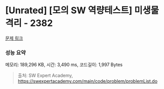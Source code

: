 # [Unrated] [모의 SW 역량테스트] 미생물 격리 - 2382 

[문제 링크](https://swexpertacademy.com/main/code/problem/problemDetail.do?contestProbId=AV597vbqAH0DFAVl) 

### 성능 요약

메모리: 189,296 KB, 시간: 3,490 ms, 코드길이: 1,997 Bytes



> 출처: SW Expert Academy, https://swexpertacademy.com/main/code/problem/problemList.do